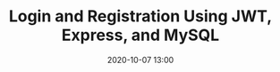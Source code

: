 ---
title: Login and Registration Using JWT, Express, and MySQL
categories: [commands]
summary: Learn how JWTs facilitate secure transmission of information and help manage authentication and authorization in web applications.
date: 2020-10-07 13:00

---